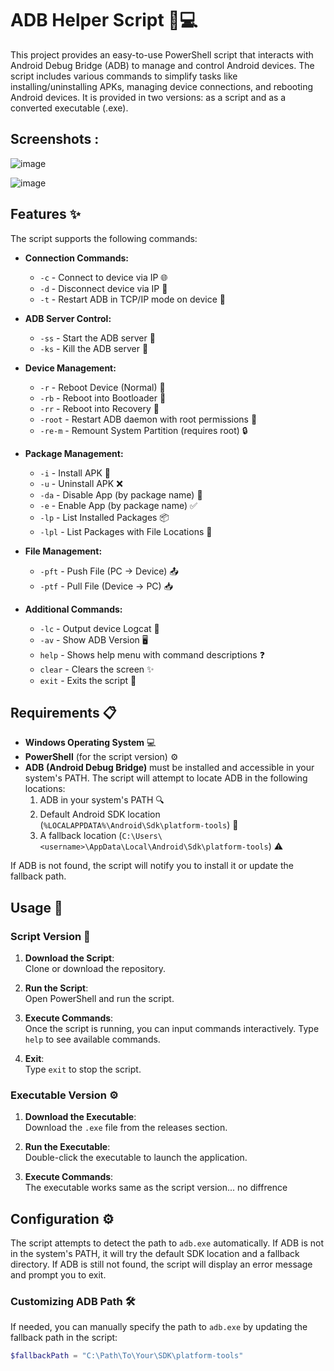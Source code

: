 # ADB Helper Script 📱💻

This project provides an easy-to-use PowerShell script that interacts with Android Debug Bridge (ADB) to manage and control Android devices. The script includes various commands to simplify tasks like installing/uninstalling APKs, managing device connections, and rebooting Android devices. It is provided in two versions: as a script and as a converted executable (.exe).

## Screenshots :
![image](https://github.com/user-attachments/assets/42428cc9-cfa2-4a89-a36c-1b6098c264eb)

![image](https://github.com/user-attachments/assets/d72679f1-e56e-4611-ba7c-2fdd7524a72d)

## Features ✨

The script supports the following commands:

- **Connection Commands:**
  - `-c` - Connect to device via IP 🌐
  - `-d` - Disconnect device via IP 🔌
  - `-t` - Restart ADB in TCP/IP mode on device 🔄

- **ADB Server Control:**
  - `-ss` - Start the ADB server 🚀
  - `-ks` - Kill the ADB server 🛑

- **Device Management:**
  - `-r` - Reboot Device (Normal) 🔄
  - `-rb` - Reboot into Bootloader 🔑
  - `-rr` - Reboot into Recovery 💊
  - `-root` - Restart ADB daemon with root permissions 👑
  - `-re-m` - Remount System Partition (requires root) 🔒

- **Package Management:**
  - `-i` - Install APK 📲
  - `-u` - Uninstall APK ❌
  - `-da` - Disable App (by package name) 🚫
  - `-e` - Enable App (by package name) ✅
  - `-lp` - List Installed Packages 📦
  - `-lpl` - List Packages with File Locations 📂

- **File Management:**
  - `-pft` - Push File (PC -> Device) 📤
  - `-ptf` - Pull File (Device -> PC) 📥

- **Additional Commands:**
  - `-lc` - Output device Logcat 📝
  - `-av` - Show ADB Version 🖥️
  - `help` - Shows help menu with command descriptions ❓
  - `clear` - Clears the screen ✨
  - `exit` - Exits the script 🚪

## Requirements 📋

- **Windows Operating System** 💻
- **PowerShell** (for the script version) ⚙️
- **ADB (Android Debug Bridge)** must be installed and accessible in your system's PATH. The script will attempt to locate ADB in the following locations:
  1. ADB in your system's PATH 🔍
  2. Default Android SDK location (`%LOCALAPPDATA%\Android\Sdk\platform-tools`) 📂
  3. A fallback location (`C:\Users\<username>\AppData\Local\Android\Sdk\platform-tools`) ⚠️

If ADB is not found, the script will notify you to install it or update the fallback path.

## Usage 🚀

### Script Version 📝

1. **Download the Script**:  
   Clone or download the repository.

2. **Run the Script**:  
   Open PowerShell and run the script.

3. **Execute Commands**:  
   Once the script is running, you can input commands interactively. Type `help` to see available commands.

4. **Exit**:  
   Type `exit` to stop the script.

### Executable Version ⚙️

1. **Download the Executable**:  
   Download the `.exe` file from the releases section.

2. **Run the Executable**:  
   Double-click the executable to launch the application.

3. **Execute Commands**:  
   The executable works same as the script version... no diffrence

## Configuration ⚙️

The script attempts to detect the path to `adb.exe` automatically. If ADB is not in the system's PATH, it will try the default SDK location and a fallback directory. If ADB is still not found, the script will display an error message and prompt you to exit.

### Customizing ADB Path 🛠️

If needed, you can manually specify the path to `adb.exe` by updating the fallback path in the script:
```powershell
$fallbackPath = "C:\Path\To\Your\SDK\platform-tools"
```
